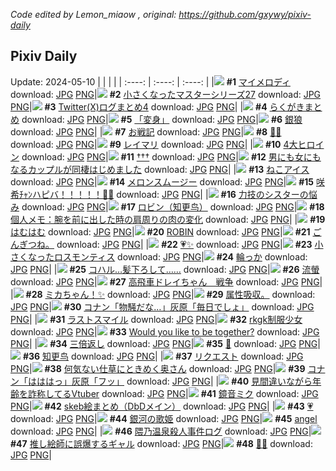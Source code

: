 *Code edited by Lemon_miaow , original: https://github.com/gxywy/pixiv-daily*
## Pixiv Daily 
Update: 2024-05-10
|      |      |      |
| :----: | :----: | :----: |
|![](https://pximg.lemonmiaow.xyz/c/240x480/img-master/img/2024/05/08/00/00/23/118532273_p0_master1200.jpg) **#1** [マイメロディ](https://www.pixiv.net/artworks/118532273) download: [JPG](https://pximg.lemonmiaow.xyz/img-original/img/2024/05/08/00/00/23/118532273_p0.jpg) [PNG](https://pximg.lemonmiaow.xyz/img-original/img/2024/05/08/00/00/23/118532273_p0.png)|![](https://pximg.lemonmiaow.xyz/c/240x480/img-master/img/2024/05/08/01/05/17/118534492_p0_master1200.jpg) **#2** [小さくなったマスターシリーズ27](https://www.pixiv.net/artworks/118534492) download: [JPG](https://pximg.lemonmiaow.xyz/img-original/img/2024/05/08/01/05/17/118534492_p0.jpg) [PNG](https://pximg.lemonmiaow.xyz/img-original/img/2024/05/08/01/05/17/118534492_p0.png)|![](https://pximg.lemonmiaow.xyz/c/240x480/img-master/img/2024/05/08/00/09/46/118532831_p0_master1200.jpg) **#3** [Twitter(Ⅹ)ログまとめ4](https://www.pixiv.net/artworks/118532831) download: [JPG](https://pximg.lemonmiaow.xyz/img-original/img/2024/05/08/00/09/46/118532831_p0.jpg) [PNG](https://pximg.lemonmiaow.xyz/img-original/img/2024/05/08/00/09/46/118532831_p0.png)|
|![](https://pximg.lemonmiaow.xyz/c/240x480/img-master/img/2024/05/08/06/00/24/118538361_p0_master1200.jpg) **#4** [らくがきまとめ](https://www.pixiv.net/artworks/118538361) download: [JPG](https://pximg.lemonmiaow.xyz/img-original/img/2024/05/08/06/00/24/118538361_p0.jpg) [PNG](https://pximg.lemonmiaow.xyz/img-original/img/2024/05/08/06/00/24/118538361_p0.png)|![](https://pximg.lemonmiaow.xyz/c/240x480/img-master/img/2024/05/08/00/00/21/118532258_p0_master1200.jpg) **#5** [「変身」](https://www.pixiv.net/artworks/118532258) download: [JPG](https://pximg.lemonmiaow.xyz/img-original/img/2024/05/08/00/00/21/118532258_p0.jpg) [PNG](https://pximg.lemonmiaow.xyz/img-original/img/2024/05/08/00/00/21/118532258_p0.png)|![](https://pximg.lemonmiaow.xyz/c/240x480/img-master/img/2024/05/08/00/42/02/118533867_p0_master1200.jpg) **#6** [銀狼](https://www.pixiv.net/artworks/118533867) download: [JPG](https://pximg.lemonmiaow.xyz/img-original/img/2024/05/08/00/42/02/118533867_p0.jpg) [PNG](https://pximg.lemonmiaow.xyz/img-original/img/2024/05/08/00/42/02/118533867_p0.png)|
|![](https://pximg.lemonmiaow.xyz/c/240x480/img-master/img/2024/05/08/21/41/41/118554465_p0_master1200.jpg) **#7** [お戦記](https://www.pixiv.net/artworks/118554465) download: [JPG](https://pximg.lemonmiaow.xyz/img-original/img/2024/05/08/21/41/41/118554465_p0.jpg) [PNG](https://pximg.lemonmiaow.xyz/img-original/img/2024/05/08/21/41/41/118554465_p0.png)|![](https://pximg.lemonmiaow.xyz/c/240x480/img-master/img/2024/05/08/13/28/43/118544263_p0_master1200.jpg) **#8** [💜✨](https://www.pixiv.net/artworks/118544263) download: [JPG](https://pximg.lemonmiaow.xyz/img-original/img/2024/05/08/13/28/43/118544263_p0.jpg) [PNG](https://pximg.lemonmiaow.xyz/img-original/img/2024/05/08/13/28/43/118544263_p0.png)|![](https://pximg.lemonmiaow.xyz/c/240x480/img-master/img/2024/05/08/00/00/11/118532210_p0_master1200.jpg) **#9** [レイマリ](https://www.pixiv.net/artworks/118532210) download: [JPG](https://pximg.lemonmiaow.xyz/img-original/img/2024/05/08/00/00/11/118532210_p0.jpg) [PNG](https://pximg.lemonmiaow.xyz/img-original/img/2024/05/08/00/00/11/118532210_p0.png)|
|![](https://pximg.lemonmiaow.xyz/c/240x480/img-master/img/2024/05/08/00/00/06/118532182_p0_master1200.jpg) **#10** [4大ヒロイン](https://www.pixiv.net/artworks/118532182) download: [JPG](https://pximg.lemonmiaow.xyz/img-original/img/2024/05/08/00/00/06/118532182_p0.jpg) [PNG](https://pximg.lemonmiaow.xyz/img-original/img/2024/05/08/00/00/06/118532182_p0.png)|![](https://pximg.lemonmiaow.xyz/c/240x480/img-master/img/2024/05/08/01/06/54/118534536_p0_master1200.jpg) **#11** [†††](https://www.pixiv.net/artworks/118534536) download: [JPG](https://pximg.lemonmiaow.xyz/img-original/img/2024/05/08/01/06/54/118534536_p0.jpg) [PNG](https://pximg.lemonmiaow.xyz/img-original/img/2024/05/08/01/06/54/118534536_p0.png)|![](https://pximg.lemonmiaow.xyz/c/240x480/img-master/img/2024/05/09/00/00/32/118559162_p0_master1200.jpg) **#12** [男にも女にもなるカップルが同棲はじめました](https://www.pixiv.net/artworks/118559162) download: [JPG](https://pximg.lemonmiaow.xyz/img-original/img/2024/05/09/00/00/32/118559162_p0.jpg) [PNG](https://pximg.lemonmiaow.xyz/img-original/img/2024/05/09/00/00/32/118559162_p0.png)|
|![](https://pximg.lemonmiaow.xyz/c/240x480/img-master/img/2024/05/09/20/30/05/118578333_p0_master1200.jpg) **#13** [ねこアイス](https://www.pixiv.net/artworks/118578333) download: [JPG](https://pximg.lemonmiaow.xyz/img-original/img/2024/05/09/20/30/05/118578333_p0.jpg) [PNG](https://pximg.lemonmiaow.xyz/img-original/img/2024/05/09/20/30/05/118578333_p0.png)|![](https://pximg.lemonmiaow.xyz/c/240x480/img-master/img/2024/05/08/21/25/55/118553958_p0_master1200.jpg) **#14** [メロンスムージー](https://www.pixiv.net/artworks/118553958) download: [JPG](https://pximg.lemonmiaow.xyz/img-original/img/2024/05/08/21/25/55/118553958_p0.jpg) [PNG](https://pximg.lemonmiaow.xyz/img-original/img/2024/05/08/21/25/55/118553958_p0.png)|![](https://pximg.lemonmiaow.xyz/c/240x480/img-master/img/2024/05/09/03/14/52/118563327_p0_master1200.jpg) **#15** [咲希ﾁｬﾝハピバ！！！！！🎂🎉](https://www.pixiv.net/artworks/118563327) download: [JPG](https://pximg.lemonmiaow.xyz/img-original/img/2024/05/09/03/14/52/118563327_p0.jpg) [PNG](https://pximg.lemonmiaow.xyz/img-original/img/2024/05/09/03/14/52/118563327_p0.png)|
|![](https://pximg.lemonmiaow.xyz/c/240x480/img-master/img/2024/05/09/19/31/55/118576770_p0_master1200.jpg) **#16** [力技のシスターの悩み](https://www.pixiv.net/artworks/118576770) download: [JPG](https://pximg.lemonmiaow.xyz/img-original/img/2024/05/09/19/31/55/118576770_p0.jpg) [PNG](https://pximg.lemonmiaow.xyz/img-original/img/2024/05/09/19/31/55/118576770_p0.png)|![](https://pximg.lemonmiaow.xyz/c/240x480/img-master/img/2024/05/08/00/00/44/118532366_p0_master1200.jpg) **#17** [ロビン（知更鸟）](https://www.pixiv.net/artworks/118532366) download: [JPG](https://pximg.lemonmiaow.xyz/img-original/img/2024/05/08/00/00/44/118532366_p0.jpg) [PNG](https://pximg.lemonmiaow.xyz/img-original/img/2024/05/08/00/00/44/118532366_p0.png)|![](https://pximg.lemonmiaow.xyz/c/240x480/img-master/img/2024/05/09/06/00/05/118564847_p0_master1200.jpg) **#18** [個人メモ：腕を前に出した時の肩周りの肉の変化](https://www.pixiv.net/artworks/118564847) download: [JPG](https://pximg.lemonmiaow.xyz/img-original/img/2024/05/09/06/00/05/118564847_p0.jpg) [PNG](https://pximg.lemonmiaow.xyz/img-original/img/2024/05/09/06/00/05/118564847_p0.png)|
|![](https://pximg.lemonmiaow.xyz/c/240x480/img-master/img/2024/05/09/00/00/08/118559040_p0_master1200.jpg) **#19** [はむはむ](https://www.pixiv.net/artworks/118559040) download: [JPG](https://pximg.lemonmiaow.xyz/img-original/img/2024/05/09/00/00/08/118559040_p0.jpg) [PNG](https://pximg.lemonmiaow.xyz/img-original/img/2024/05/09/00/00/08/118559040_p0.png)|![](https://pximg.lemonmiaow.xyz/c/240x480/img-master/img/2024/05/09/16/57/50/118573331_p0_master1200.jpg) **#20** [ROBIN](https://www.pixiv.net/artworks/118573331) download: [JPG](https://pximg.lemonmiaow.xyz/img-original/img/2024/05/09/16/57/50/118573331_p0.jpg) [PNG](https://pximg.lemonmiaow.xyz/img-original/img/2024/05/09/16/57/50/118573331_p0.png)|![](https://pximg.lemonmiaow.xyz/c/240x480/img-master/img/2024/05/09/04/43/17/118564176_p0_master1200.jpg) **#21** [ごんぎつね。](https://www.pixiv.net/artworks/118564176) download: [JPG](https://pximg.lemonmiaow.xyz/img-original/img/2024/05/09/04/43/17/118564176_p0.jpg) [PNG](https://pximg.lemonmiaow.xyz/img-original/img/2024/05/09/04/43/17/118564176_p0.png)|
|![](https://pximg.lemonmiaow.xyz/c/240x480/img-master/img/2024/05/09/14/00/23/118570786_p0_master1200.jpg) **#22** [💗✨](https://www.pixiv.net/artworks/118570786) download: [JPG](https://pximg.lemonmiaow.xyz/img-original/img/2024/05/09/14/00/23/118570786_p0.jpg) [PNG](https://pximg.lemonmiaow.xyz/img-original/img/2024/05/09/14/00/23/118570786_p0.png)|![](https://pximg.lemonmiaow.xyz/c/240x480/img-master/img/2024/05/08/10/35/28/118541626_p0_master1200.jpg) **#23** [小さくなったロスモンティス](https://www.pixiv.net/artworks/118541626) download: [JPG](https://pximg.lemonmiaow.xyz/img-original/img/2024/05/08/10/35/28/118541626_p0.jpg) [PNG](https://pximg.lemonmiaow.xyz/img-original/img/2024/05/08/10/35/28/118541626_p0.png)|![](https://pximg.lemonmiaow.xyz/c/240x480/img-master/img/2024/05/08/13/25/52/118544223_p0_master1200.jpg) **#24** [輪っか](https://www.pixiv.net/artworks/118544223) download: [JPG](https://pximg.lemonmiaow.xyz/img-original/img/2024/05/08/13/25/52/118544223_p0.jpg) [PNG](https://pximg.lemonmiaow.xyz/img-original/img/2024/05/08/13/25/52/118544223_p0.png)|
|![](https://pximg.lemonmiaow.xyz/c/240x480/img-master/img/2024/05/08/00/00/23/118532271_p0_master1200.jpg) **#25** [コハル…髪下ろして……](https://www.pixiv.net/artworks/118532271) download: [JPG](https://pximg.lemonmiaow.xyz/img-original/img/2024/05/08/00/00/23/118532271_p0.jpg) [PNG](https://pximg.lemonmiaow.xyz/img-original/img/2024/05/08/00/00/23/118532271_p0.png)|![](https://pximg.lemonmiaow.xyz/c/240x480/img-master/img/2024/05/08/13/13/29/118544049_p0_master1200.jpg) **#26** [流螢](https://www.pixiv.net/artworks/118544049) download: [JPG](https://pximg.lemonmiaow.xyz/img-original/img/2024/05/08/13/13/29/118544049_p0.jpg) [PNG](https://pximg.lemonmiaow.xyz/img-original/img/2024/05/08/13/13/29/118544049_p0.png)|![](https://pximg.lemonmiaow.xyz/c/240x480/img-master/img/2024/05/08/18/00/49/118548708_p0_master1200.jpg) **#27** [高飛車ドレイちゃん　戦争](https://www.pixiv.net/artworks/118548708) download: [JPG](https://pximg.lemonmiaow.xyz/img-original/img/2024/05/08/18/00/49/118548708_p0.jpg) [PNG](https://pximg.lemonmiaow.xyz/img-original/img/2024/05/08/18/00/49/118548708_p0.png)|
|![](https://pximg.lemonmiaow.xyz/c/240x480/img-master/img/2024/05/08/01/04/34/118534479_p0_master1200.jpg) **#28** [ミカちゃん！✨](https://www.pixiv.net/artworks/118534479) download: [JPG](https://pximg.lemonmiaow.xyz/img-original/img/2024/05/08/01/04/34/118534479_p0.jpg) [PNG](https://pximg.lemonmiaow.xyz/img-original/img/2024/05/08/01/04/34/118534479_p0.png)|![](https://pximg.lemonmiaow.xyz/c/240x480/img-master/img/2024/05/08/13/44/26/118544477_p0_master1200.jpg) **#29** [属性吸収。](https://www.pixiv.net/artworks/118544477) download: [JPG](https://pximg.lemonmiaow.xyz/img-original/img/2024/05/08/13/44/26/118544477_p0.jpg) [PNG](https://pximg.lemonmiaow.xyz/img-original/img/2024/05/08/13/44/26/118544477_p0.png)|![](https://pximg.lemonmiaow.xyz/c/240x480/img-master/img/2024/05/08/15/07/54/118545691_p0_master1200.jpg) **#30** [コナン「物騒だな…」灰原「毎日でしょ」](https://www.pixiv.net/artworks/118545691) download: [JPG](https://pximg.lemonmiaow.xyz/img-original/img/2024/05/08/15/07/54/118545691_p0.jpg) [PNG](https://pximg.lemonmiaow.xyz/img-original/img/2024/05/08/15/07/54/118545691_p0.png)|
|![](https://pximg.lemonmiaow.xyz/c/240x480/img-master/img/2024/05/09/00/00/37/118559191_p0_master1200.jpg) **#31** [ラストスマイル](https://www.pixiv.net/artworks/118559191) download: [JPG](https://pximg.lemonmiaow.xyz/img-original/img/2024/05/09/00/00/37/118559191_p0.jpg) [PNG](https://pximg.lemonmiaow.xyz/img-original/img/2024/05/09/00/00/37/118559191_p0.png)|![](https://pximg.lemonmiaow.xyz/c/240x480/img-master/img/2024/05/08/17/35/59/118548092_p0_master1200.jpg) **#32** [rkgk制服少女](https://www.pixiv.net/artworks/118548092) download: [JPG](https://pximg.lemonmiaow.xyz/img-original/img/2024/05/08/17/35/59/118548092_p0.jpg) [PNG](https://pximg.lemonmiaow.xyz/img-original/img/2024/05/08/17/35/59/118548092_p0.png)|![](https://pximg.lemonmiaow.xyz/c/240x480/img-master/img/2024/05/08/09/14/50/118540655_p0_master1200.jpg) **#33** [Would you like to be together?](https://www.pixiv.net/artworks/118540655) download: [JPG](https://pximg.lemonmiaow.xyz/img-original/img/2024/05/08/09/14/50/118540655_p0.jpg) [PNG](https://pximg.lemonmiaow.xyz/img-original/img/2024/05/08/09/14/50/118540655_p0.png)|
|![](https://pximg.lemonmiaow.xyz/c/240x480/img-master/img/2024/05/08/07/30/01/118539397_p0_master1200.jpg) **#34** [三倍返し](https://www.pixiv.net/artworks/118539397) download: [JPG](https://pximg.lemonmiaow.xyz/img-original/img/2024/05/08/07/30/01/118539397_p0.jpg) [PNG](https://pximg.lemonmiaow.xyz/img-original/img/2024/05/08/07/30/01/118539397_p0.png)|![](https://pximg.lemonmiaow.xyz/c/240x480/img-master/img/2024/05/09/23/06/13/118583337_p0_master1200.jpg) **#35** [🌃](https://www.pixiv.net/artworks/118583337) download: [JPG](https://pximg.lemonmiaow.xyz/img-original/img/2024/05/09/23/06/13/118583337_p0.jpg) [PNG](https://pximg.lemonmiaow.xyz/img-original/img/2024/05/09/23/06/13/118583337_p0.png)|![](https://pximg.lemonmiaow.xyz/c/240x480/img-master/img/2024/05/08/18/44/44/118549690_p0_master1200.jpg) **#36** [知更鸟](https://www.pixiv.net/artworks/118549690) download: [JPG](https://pximg.lemonmiaow.xyz/img-original/img/2024/05/08/18/44/44/118549690_p0.jpg) [PNG](https://pximg.lemonmiaow.xyz/img-original/img/2024/05/08/18/44/44/118549690_p0.png)|
|![](https://pximg.lemonmiaow.xyz/c/240x480/img-master/img/2024/05/08/06/30/07/118538674_p0_master1200.jpg) **#37** [リクエスト](https://www.pixiv.net/artworks/118538674) download: [JPG](https://pximg.lemonmiaow.xyz/img-original/img/2024/05/08/06/30/07/118538674_p0.jpg) [PNG](https://pximg.lemonmiaow.xyz/img-original/img/2024/05/08/06/30/07/118538674_p0.png)|![](https://pximg.lemonmiaow.xyz/c/240x480/img-master/img/2024/05/09/00/05/56/118559553_p0_master1200.jpg) **#38** [何気ない仕草にときめく奥さん](https://www.pixiv.net/artworks/118559553) download: [JPG](https://pximg.lemonmiaow.xyz/img-original/img/2024/05/09/00/05/56/118559553_p0.jpg) [PNG](https://pximg.lemonmiaow.xyz/img-original/img/2024/05/09/00/05/56/118559553_p0.png)|![](https://pximg.lemonmiaow.xyz/c/240x480/img-master/img/2024/05/09/13/56/17/118570716_p0_master1200.jpg) **#39** [コナン「はははっ」灰原「フッ」](https://www.pixiv.net/artworks/118570716) download: [JPG](https://pximg.lemonmiaow.xyz/img-original/img/2024/05/09/13/56/17/118570716_p0.jpg) [PNG](https://pximg.lemonmiaow.xyz/img-original/img/2024/05/09/13/56/17/118570716_p0.png)|
|![](https://pximg.lemonmiaow.xyz/c/240x480/img-master/img/2024/05/08/21/06/25/118553423_p0_master1200.jpg) **#40** [見間違いながら年齢を詐称してるVtuber](https://www.pixiv.net/artworks/118553423) download: [JPG](https://pximg.lemonmiaow.xyz/img-original/img/2024/05/08/21/06/25/118553423_p0.jpg) [PNG](https://pximg.lemonmiaow.xyz/img-original/img/2024/05/08/21/06/25/118553423_p0.png)|![](https://pximg.lemonmiaow.xyz/c/240x480/img-master/img/2024/05/08/23/49/44/118558677_p0_master1200.jpg) **#41** [鏡音ミク](https://www.pixiv.net/artworks/118558677) download: [JPG](https://pximg.lemonmiaow.xyz/img-original/img/2024/05/08/23/49/44/118558677_p0.jpg) [PNG](https://pximg.lemonmiaow.xyz/img-original/img/2024/05/08/23/49/44/118558677_p0.png)|![](https://pximg.lemonmiaow.xyz/c/240x480/img-master/img/2024/05/10/11/33/15/118569481_p0_master1200.jpg) **#42** [skeb絵まとめ（DbDメイン）](https://www.pixiv.net/artworks/118569481) download: [JPG](https://pximg.lemonmiaow.xyz/img-original/img/2024/05/10/11/33/15/118569481_p0.jpg) [PNG](https://pximg.lemonmiaow.xyz/img-original/img/2024/05/10/11/33/15/118569481_p0.png)|
|![](https://pximg.lemonmiaow.xyz/c/240x480/img-master/img/2024/05/08/08/14/51/118539952_p0_master1200.jpg) **#43** [💗](https://www.pixiv.net/artworks/118539952) download: [JPG](https://pximg.lemonmiaow.xyz/img-original/img/2024/05/08/08/14/51/118539952_p0.jpg) [PNG](https://pximg.lemonmiaow.xyz/img-original/img/2024/05/08/08/14/51/118539952_p0.png)|![](https://pximg.lemonmiaow.xyz/c/240x480/img-master/img/2024/05/09/00/00/20/118559093_p0_master1200.jpg) **#44** [銀河の歌姫](https://www.pixiv.net/artworks/118559093) download: [JPG](https://pximg.lemonmiaow.xyz/img-original/img/2024/05/09/00/00/20/118559093_p0.jpg) [PNG](https://pximg.lemonmiaow.xyz/img-original/img/2024/05/09/00/00/20/118559093_p0.png)|![](https://pximg.lemonmiaow.xyz/c/240x480/img-master/img/2024/05/09/00/49/22/118560832_p0_master1200.jpg) **#45** [angel](https://www.pixiv.net/artworks/118560832) download: [JPG](https://pximg.lemonmiaow.xyz/img-original/img/2024/05/09/00/49/22/118560832_p0.jpg) [PNG](https://pximg.lemonmiaow.xyz/img-original/img/2024/05/09/00/49/22/118560832_p0.png)|
|![](https://pximg.lemonmiaow.xyz/c/240x480/img-master/img/2024/05/08/20/42/56/118552631_p0_master1200.jpg) **#46** [隈乃温泉殺人事件ログ](https://www.pixiv.net/artworks/118552631) download: [JPG](https://pximg.lemonmiaow.xyz/img-original/img/2024/05/08/20/42/56/118552631_p0.jpg) [PNG](https://pximg.lemonmiaow.xyz/img-original/img/2024/05/08/20/42/56/118552631_p0.png)|![](https://pximg.lemonmiaow.xyz/c/240x480/img-master/img/2024/05/08/18/49/29/118549793_p0_master1200.jpg) **#47** [推し絵師に誤爆するギャル](https://www.pixiv.net/artworks/118549793) download: [JPG](https://pximg.lemonmiaow.xyz/img-original/img/2024/05/08/18/49/29/118549793_p0.jpg) [PNG](https://pximg.lemonmiaow.xyz/img-original/img/2024/05/08/18/49/29/118549793_p0.png)|![](https://pximg.lemonmiaow.xyz/c/240x480/img-master/img/2024/05/09/19/34/53/118576851_p0_master1200.jpg) **#48** [🐔🐲](https://www.pixiv.net/artworks/118576851) download: [JPG](https://pximg.lemonmiaow.xyz/img-original/img/2024/05/09/19/34/53/118576851_p0.jpg) [PNG](https://pximg.lemonmiaow.xyz/img-original/img/2024/05/09/19/34/53/118576851_p0.png)|
